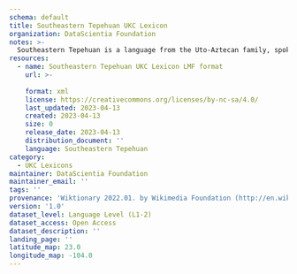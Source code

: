 ```yaml
---
schema: default
title: Southeastern Tepehuan UKC Lexicon
organization: DataScientia Foundation
notes: >-
  Southeastern Tepehuan is a language from the Uto-Aztecan family, spoken in North America. The UKC Lexicon of Southeastern Tepehuan is represented as a lexico-semantic network. It consists of words, word senses, synsets, as well as sense-level and synset-level relationships.
resources:
  - name: Southeastern Tepehuan UKC Lexicon LMF format
    url: >-
      
    format: xml
    license: https://creativecommons.org/licenses/by-nc-sa/4.0/
    last_updated: 2023-04-13
    created: 2023-04-13
    size: 0
    release_date: 2023-04-13
    distribution_document: ''
    language: Southeastern Tepehuan
category:
  - UKC Lexicons
maintainer: DataScientia Foundation
maintainer_email: ''
tags: ''
provenance: 'Wiktionary 2022.01. by Wikimedia Foundation (http://en.wiktionary.org); Princeton WordNet 2.1 by Princeton University (https://wordnet.princeton.edu)'
version: '1.0'
dataset_level: Language Level (L1-2)
dataset_access: Open Access
dataset_description: ''
landing_page: ''
latitude_map: 23.0
longitude_map: -104.0
---
```

